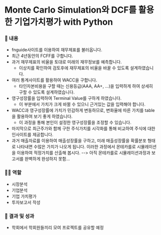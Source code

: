 # Monte Carlo Simulation와 DCF를 활용한 기업가치평가 with Python

### 📖 내용

- fnguide사이트를 이용하여 재무제표를 불러옵니다.
- 최근 4년동안의 FCFF를 구합니다.
- 과거 재무제표의 비율을 토대로 미래의 재무정보를 예측합니다.
    - 이상치를 확인하여 검토후에 재무제표의 비율을 바꿀 수 있도록 설계하였습니다.
- 여러 통계사이트를 활용하여 WACC을 구합니다.
    - 타인자본비용을 구할 때는 신용등급(AAA, AA+, …)을 입력하게 하여 상세히 구할 수 있도록 설계하였습니다.
- 영구성장률을 입력하여 Terminal Value를 구하게 하였습니다.
    - 이 부분에서 가치가 크게 바뀔 수 있으니 근거있는 값을 입력해야 합니다.
- WACC과 영구성장률에 가치가 민감하게 변동하므로, 변화율에 따른 가치를 table을 활용하여 보기 좋게 하였습니다.
    - 이 과정을 통해 본인이 설정한 영구성장률을 조정할 수 있습니다.
- 마지막으로 최근주가와 함께 구한 주식가치를 시각화를 통해 비교하여 주식에 대한 인사이트를 제공합니다.
- 과거 매출자료를 이용하여 매출성장률을 구하고, 미래 매출성장률을 확률분포 형태로 나타내면 수많은 가치가 나오게 됩니다. 이러한 과정에서 몬테카를로 시뮬레이션을 이용하여 적정가치를 산출해 봅시다.
--> 아직 몬테카를로 시뮬레이션과정과 보고서를 완벽하게 완성하지 못함...

### 🙋‍♂️ 역할

- 시장분석
- 기업분석
- 기업 가치평가
- 투자보고서 작성

### 🎯 결과 및 성과

- 학회에서 학회원들끼리 모여 프로젝트를 공유할 예정
